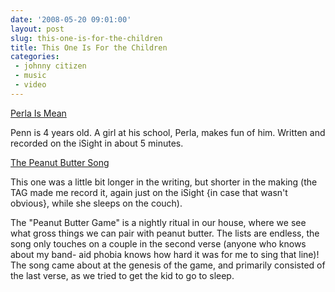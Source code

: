 ```yaml
---
date: '2008-05-20 09:01:00'
layout: post
slug: this-one-is-for-the-children
title: This One Is For the Children
categories:
 - johnny citizen
 - music
 - video
---
```


[Perla Is Mean][1]

Penn is 4 years old. A girl at his school, Perla, makes fun of him. Written and recorded on the iSight in about 5 minutes.

[The Peanut Butter Song][2]

This one was a little bit longer in the writing, but shorter in the making (the TAG made me record it, again just on the iSight {in case that wasn't obvious}, while she sleeps on the couch).

The "Peanut Butter Game" is a nightly ritual in our house, where we see what gross things we can pair with peanut butter. The lists are endless, the song only touches on a couple in the second verse (anyone who knows about my band- aid phobia knows how hard it was for me to sing that line)! The song came about at the genesis of the game, and primarily consisted of the last verse, as we tried to get the kid to go to sleep.

   [1]: http://www.youtube.com/watch?v=ZNT1hy3Guk8

   [2]: http://www.vimeo.com/1039844
